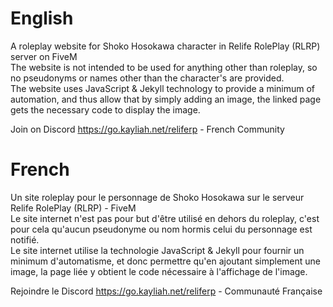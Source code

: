 # English
A roleplay website for Shoko Hosokawa character in Relife RolePlay (RLRP) server on FiveM <br>
The website is not intended to be used for anything other than roleplay, so no pseudonyms or names other than the character's are provided. <br>
The website uses JavaScript & Jekyll technology to provide a minimum of automation, and thus allow that by simply adding an image, the linked page gets the necessary code to display the image.

Join on Discord https://go.kayliah.net/reliferp - French Community

# French
Un site roleplay pour le personnage de Shoko Hosokawa sur le serveur Relife RolePlay (RLRP) - FiveM <br>
Le site internet n'est pas pour but d'être utilisé en dehors du roleplay, c'est pour cela qu'aucun pseudonyme ou nom hormis celui du personnage est notifié. <br>
Le site internet utilise la technologie JavaScript & Jekyll pour fournir un minimum d'automatisme, et donc permettre qu'en ajoutant simplement une image, la page liée y obtient le code nécessaire à l'affichage de l'image.

Rejoindre le Discord https://go.kayliah.net/reliferp - Communauté Française
